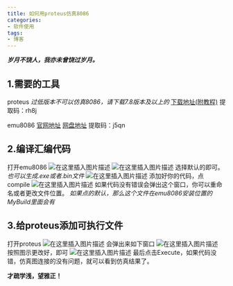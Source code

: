 ```yaml
---
title: 如何用proteus仿真8086
categories: 
- 软件使用
tags: 
- 博客
---
```

***岁月不饶人，我亦未曾饶过岁月。***

## 1.需要的工具
proteus
*过低版本不可以仿真8086，请下载7.8版本及以上的*
[下载地址(附教程)](https://pan.baidu.com/s/1ANBzX668f9rVUAPKMASRLQ)
提取码：rh8j

emu8086
[官网地址](https://emu8086-microprocessor-emulator.en.softonic.com/download)
[网盘地址](https://pan.baidu.com/s/1UWKSyGCCOXgZ8fdwbS3fVA )
提取码：j5qn
## 2.编译汇编代码
打开emu8086
![在这里插入图片描述](https://img-blog.csdnimg.cn/20191231093207807.png?x-oss-process=image/watermark,type_ZmFuZ3poZW5naGVpdGk,shadow_10,text_aHR0cHM6Ly9ibG9nLmNzZG4ubmV0L3FxXzQzODI2MjEy,size_16,color_FFFFFF,t_70)
![在这里插入图片描述](https://img-blog.csdnimg.cn/20191231093228694.png?x-oss-process=image/watermark,type_ZmFuZ3poZW5naGVpdGk,shadow_10,text_aHR0cHM6Ly9ibG9nLmNzZG4ubmV0L3FxXzQzODI2MjEy,size_16,color_FFFFFF,t_70)
选择默认的即可。
*也可以生成.exe或者.bin文件*
![在这里插入图片描述](https://img-blog.csdnimg.cn/20191231093402948.png?x-oss-process=image/watermark,type_ZmFuZ3poZW5naGVpdGk,shadow_10,text_aHR0cHM6Ly9ibG9nLmNzZG4ubmV0L3FxXzQzODI2MjEy,size_16,color_FFFFFF,t_70)
添加好你的代码，点compile
![在这里插入图片描述](https://img-blog.csdnimg.cn/20191231093446176.png?x-oss-process=image/watermark,type_ZmFuZ3poZW5naGVpdGk,shadow_10,text_aHR0cHM6Ly9ibG9nLmNzZG4ubmV0L3FxXzQzODI2MjEy,size_16,color_FFFFFF,t_70)
如果代码没有错误会弹出这个窗口，你可以重命名或者更改文件位置。
*如果点的默认，那么这个文件在emu8086安装位置的MyBuild里面会有*

## 3.给proteus添加可执行文件
打开proteus
![在这里插入图片描述](https://img-blog.csdnimg.cn/20191231093957703.png?x-oss-process=image/watermark,type_ZmFuZ3poZW5naGVpdGk,shadow_10,text_aHR0cHM6Ly9ibG9nLmNzZG4ubmV0L3FxXzQzODI2MjEy,size_16,color_FFFFFF,t_70)
会弹出来如下窗口
![在这里插入图片描述](https://img-blog.csdnimg.cn/20191231094537245.png?x-oss-process=image/watermark,type_ZmFuZ3poZW5naGVpdGk,shadow_10,text_aHR0cHM6Ly9ibG9nLmNzZG4ubmV0L3FxXzQzODI2MjEy,size_16,color_FFFFFF,t_70)
按照图示更改好，即可
![在这里插入图片描述](https://img-blog.csdnimg.cn/2019123109461392.png?x-oss-process=image/watermark,type_ZmFuZ3poZW5naGVpdGk,shadow_10,text_aHR0cHM6Ly9ibG9nLmNzZG4ubmV0L3FxXzQzODI2MjEy,size_16,color_FFFFFF,t_70)
最后点击Execute，如果代码没错，仿真图连接的没有问题，就可以看到仿真结果了。

**才疏学浅，望雅正！**